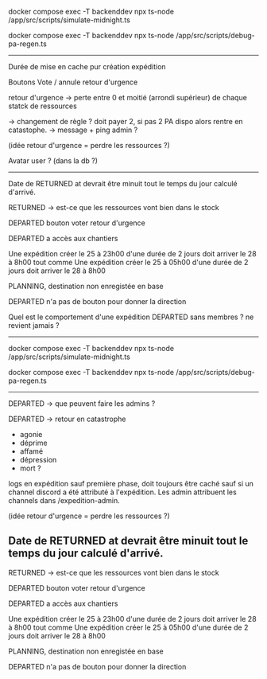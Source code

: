 docker compose exec -T backenddev npx ts-node /app/src/scripts/simulate-midnight.ts

docker compose exec -T backenddev npx ts-node /app/src/scripts/debug-pa-regen.ts

---

Durée de mise en cache pur création expédition

Boutons Vote / annule retour d'urgence

retour d'urgence -> perte entre 0 et moitié (arrondi supérieur) de chaque statck de ressources


<!-- DEPARTED -> retour en catastrophe

- agonie ✅ (/meurt de faim)
- déprime
- affamé X
- dépression
- mort ? -->

-> changement de règle ?
doit payer 2, si pas 2 PA dispo alors rentre en catastophe.
-> message + ping admin ? 

<!-- logs en expédition sauf première phase, doit toujours être caché sauf si un channel discord a été attributé à l'expédition. Les admin attribuent les channels dans /expedition-admin. -->

(idée retour d'urgence = perdre les ressources ?)

Avatar user ? (dans la db ?)

---

Date de RETURNED at devrait être minuit tout le temps du jour calculé d'arrivé.

RETURNED -> est-ce que les ressources vont bien dans le stock

DEPARTED bouton voter retour d'urgence

DEPARTED a accès aux chantiers

Une expédition créer le 25 à 23h00 d'une durée de 2 jours doit arriver le 28 à 8h00
tout comme Une expédition créer le 25 à 05h00 d'une durée de 2 jours doit arriver le 28 à 8h00

PLANNING, destination non enregistée en base

DEPARTED n'a pas de bouton pour donner la direction

Quel est le comportement d'une expédition DEPARTED sans membres ? ne revient jamais ?



------

docker compose exec -T backenddev npx ts-node /app/src/scripts/simulate-midnight.ts

docker compose exec -T backenddev npx ts-node /app/src/scripts/debug-pa-regen.ts




--------------------


DEPARTED -> que peuvent faire les admins ? 

DEPARTED -> retour en catastrophe
  - agonie
  - déprime
  - affamé
  - dépression
  - mort ?

logs en expédition sauf première phase, doit toujours être caché sauf si un channel discord a été attributé à l'expédition. Les admin attribuent les channels dans /expedition-admin.

(idée retour d'urgence = perdre les ressources ?)


Date de RETURNED at devrait être minuit tout le temps du jour calculé d'arrivé.
------------------

RETURNED -> est-ce que les ressources vont bien dans le stock

DEPARTED bouton voter retour d'urgence

DEPARTED a accès aux chantiers

Une expédition créer le 25 à 23h00 d'une durée de 2 jours doit arriver le 28 à 8h00
tout comme Une expédition créer le 25 à 05h00 d'une durée de 2 jours doit arriver le 28 à 8h00

PLANNING, destination non enregistée en base

DEPARTED n'a pas de bouton pour donner la direction

